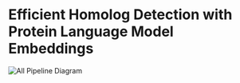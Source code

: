 # Efficient Homolog Detection with Protein Language Model Embeddings

![All Pipeline Diagram](https://github.com/user-attachments/assets/d34bf7cb-b0c7-4dc1-bcfe-5b991a510a73)
